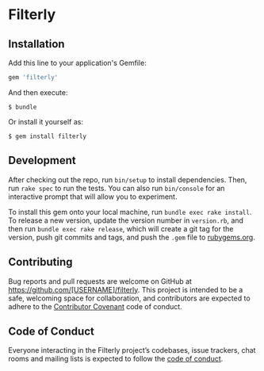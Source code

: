 # Filterly


## Installation

Add this line to your application's Gemfile:

```ruby
gem 'filterly'
```

And then execute:

    $ bundle

Or install it yourself as:

    $ gem install filterly

## Development

After checking out the repo, run `bin/setup` to install dependencies. Then, run `rake spec` to run the tests. You can also run `bin/console` for an interactive prompt that will allow you to experiment.

To install this gem onto your local machine, run `bundle exec rake install`. To release a new version, update the version number in `version.rb`, and then run `bundle exec rake release`, which will create a git tag for the version, push git commits and tags, and push the `.gem` file to [rubygems.org](https://rubygems.org).

## Contributing

Bug reports and pull requests are welcome on GitHub at https://github.com/[USERNAME]/filterly. This project is intended to be a safe, welcoming space for collaboration, and contributors are expected to adhere to the [Contributor Covenant](http://contributor-covenant.org) code of conduct.

## Code of Conduct

Everyone interacting in the Filterly project’s codebases, issue trackers, chat rooms and mailing lists is expected to follow the [code of conduct](https://github.com/[USERNAME]/filterly/blob/master/CODE_OF_CONDUCT.md).
